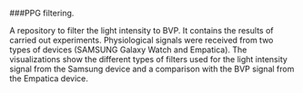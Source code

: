 ###PPG filtering. 

A repository to filter the light intensity to BVP. 
It contains the results of carried out experiments.
Physiological signals were received from two types of devices (SAMSUNG Galaxy Watch and Empatica). 
The visualizations show the different types of filters used for the light intensity signal from the Samsung device and a comparison with the BVP signal from the Empatica device.
